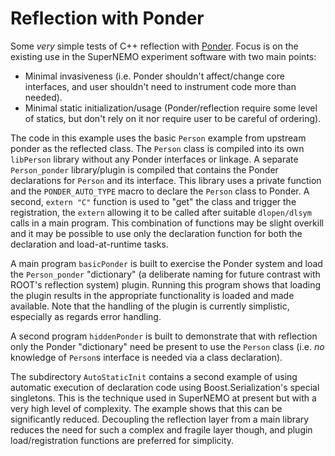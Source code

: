 Reflection with Ponder
======================
Some *very* simple tests of C++ reflection with [Ponder](https://github.com/billyquith/ponder).
Focus is on the existing use in the SuperNEMO experiment software with two main points:

- Minimal invasiveness (i.e. Ponder shouldn't affect/change core interfaces, and user shouldn't
need to instrument code more than needed).
- Minimal static initialization/usage (Ponder/reflection require some level of statics, but
don't rely on it nor require user to be careful of ordering).

The code in this example uses the basic `Person` example from upstream ponder as the reflected
class. The `Person` class is compiled into its own `libPerson` library without any Ponder
interfaces or linkage. A separate `Person_ponder` library/plugin is compiled that contains the
Ponder declarations for `Person` and its interface. This library uses a private function
and the `PONDER_AUTO_TYPE` macro to declare the `Person` class to Ponder. A second, `extern "C"`
function is used to "get" the class and trigger the registration, the `extern` allowing it to
be called after suitable `dlopen/dlsym` calls in a main program. This combination of functions
may be slight overkill and it may be possible to use only the declaration function for both
the declaration and load-at-runtime tasks.

A main program `basicPonder` is built to exercise the Ponder system and load the `Person_ponder`
"dictionary" (a deliberate naming for future contrast with ROOT's reflection system) plugin.
Running this program shows that loading the plugin results in the appropriate functionality is
loaded and made available. Note that the handling of the plugin is currently simplistic,
especially as regards error handling.

A second program `hiddenPonder` is built to demonstrate that with reflection only the Ponder
"dictionary" need be present to use the `Person` class (i.e. *no* knowledge of `Person`s
interface is needed via a class declaration).

The subdirectory `AutoStaticInit` contains a second example of using automatic execution of
declaration code using Boost.Serialization's special singletons. This is the technique used
in SuperNEMO at present but with a very high level of complexity. The example shows that this
can be significantly reduced. Decoupling the reflection layer from a main library reduces the
need for such a complex and fragile layer though, and plugin load/registration functions are
preferred for simplicity.
